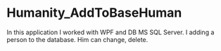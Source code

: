 # Humanity_AddToBaseHuman
In this application I worked with WPF and DB MS SQL Server. I adding a person to the database. Him can change, delete.
